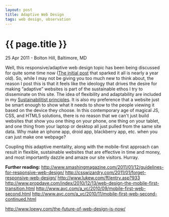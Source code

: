 ```yaml
---
layout: post
title: Adaptive Web Design
tags: web design, observation
---
```


{{ page.title }}
================

<p class="meta">25 Apr 2011 - Bolton Hill, Baltimore, MD</p>

Well, this responsive/adaptive web design topic has been being discussed for quite some time now ([The initial post](http://www.alistapart.com/articles/responsive-web-design/) that sparked it all is nearly a year old). So, while I may not be giving you too much new to think about, the reason I post this is that it feels like the ideology that drives the desire for making “adaptive” websites is part of the sustainable ethos I try to disseminate on this site. The idea of flexibility and adaptability are included in my [Sustainabilitist principles](http://thesustainabilitist.com). It is also my preference that a website just be smart enough to show what it needs to show to the people viewing it based on the device they choose. In this contemporary age of magical JS, CSS, and HTML5 solutions, there is no reason that we can't just build websites that show you one thing on your phone, one thing on your tablet, and one thing from your laptop or desktop all just pulled from the same site data. Why make an iphone app, droid app, blackberry app, etc. when you can just make one webpage? 

Coupling this adaptive mentality, along with the mobile-first approach can result in flexible, sustainable websites that are effective in time and money, and most importantly dazzle and amaze our site visitors. Hurray.

**Further reading:**
[](http://www.alistapart.com/articles/responsive-web-design/)
[](http://sixrevisions.com/web_design/understanding-the-elements-of-responsive-web-design/)
http://www.smashingmagazine.com/2011/01/12/guidelines-for-responsive-web-design/
http://csswizardry.com/2011/01/forget-responsive-web-design/
http://www.lukew.com/ff/entry.asp?933
http://www.propdave.com/index/2010/12/13/web-design-the-mobile-first-transition.html
http://www.avc.com/a_vc/2010/09/mobile-first-web-second.html
http://www.avc.com/a_vc/2010/11/mobile-first-web-second-continued.html

http://www.loewy.com/the-future-of-web-design-is-now/